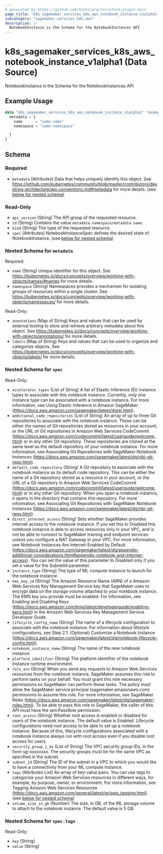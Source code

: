 ```yaml
---
# generated by https://github.com/hashicorp/terraform-plugin-docs
page_title: "k8s_sagemaker_services_k8s_aws_notebook_instance_v1alpha1 Data Source - terraform-provider-k8s"
subcategory: "sagemaker.services.k8s.aws"
description: |-
  NotebookInstance is the Schema for the NotebookInstances API
---
```


# k8s_sagemaker_services_k8s_aws_notebook_instance_v1alpha1 (Data Source)

NotebookInstance is the Schema for the NotebookInstances API

## Example Usage

```terraform
data "k8s_sagemaker_services_k8s_aws_notebook_instance_v1alpha1" "example" {
  metadata = {
    name      = "some-name"
    namespace = "some-namespace"

  }
}
```

<!-- schema generated by tfplugindocs -->
## Schema

### Required

- `metadata` (Attributes) Data that helps uniquely identify this object. See https://github.com/kubernetes/community/blob/master/contributors/devel/sig-architecture/api-conventions.md#metadata for more details. (see [below for nested schema](#nestedatt--metadata))

### Read-Only

- `api_version` (String) The API group of the requested resource.
- `id` (String) Contains the value `metadata.namespace/metadata.name`.
- `kind` (String) The type of the requested resource.
- `spec` (Attributes) NotebookInstanceSpec defines the desired state of NotebookInstance. (see [below for nested schema](#nestedatt--spec))

<a id="nestedatt--metadata"></a>
### Nested Schema for `metadata`

Required:

- `name` (String) Unique identifier for this object. See https://kubernetes.io/docs/concepts/overview/working-with-objects/names/#names for more details.
- `namespace` (String) Namespaces provides a mechanism for isolating groups of resources within a single cluster. See https://kubernetes.io/docs/concepts/overview/working-with-objects/namespaces/ for more details.

Read-Only:

- `annotations` (Map of String) Keys and values that can be used by external tooling to store and retrieve arbitrary metadata about this object. See https://kubernetes.io/docs/concepts/overview/working-with-objects/annotations/ for more details.
- `labels` (Map of String) Keys and values that can be used to organize and categorize objects. See https://kubernetes.io/docs/concepts/overview/working-with-objects/labels/ for more details.


<a id="nestedatt--spec"></a>
### Nested Schema for `spec`

Read-Only:

- `accelerator_types` (List of String) A list of Elastic Inference (EI) instance types to associate with this notebook instance. Currently, only one instance type can be associated with a notebook instance. For more information, see Using Elastic Inference in Amazon SageMaker (https://docs.aws.amazon.com/sagemaker/latest/dg/ei.html).
- `additional_code_repositories` (List of String) An array of up to three Git repositories to associate with the notebook instance. These can be either the names of Git repositories stored as resources in your account, or the URL of Git repositories in Amazon Web Services CodeCommit (https://docs.aws.amazon.com/codecommit/latest/userguide/welcome.html) or in any other Git repository. These repositories are cloned at the same level as the default repository of your notebook instance. For more information, see Associating Git Repositories with SageMaker Notebook Instances (https://docs.aws.amazon.com/sagemaker/latest/dg/nbi-git-repo.html).
- `default_code_repository` (String) A Git repository to associate with the notebook instance as its default code repository. This can be either the name of a Git repository stored as a resource in your account, or the URL of a Git repository in Amazon Web Services CodeCommit (https://docs.aws.amazon.com/codecommit/latest/userguide/welcome.html) or in any other Git repository. When you open a notebook instance, it opens in the directory that contains this repository. For more information, see Associating Git Repositories with SageMaker Notebook Instances (https://docs.aws.amazon.com/sagemaker/latest/dg/nbi-git-repo.html).
- `direct_internet_access` (String) Sets whether SageMaker provides internet access to the notebook instance. If you set this to Disabled this notebook instance is able to access resources only in your VPC, and is not be able to connect to SageMaker training and endpoint services unless you configure a NAT Gateway in your VPC.  For more information, see Notebook Instances Are Internet-Enabled by Default (https://docs.aws.amazon.com/sagemaker/latest/dg/appendix-additional-considerations.html#appendix-notebook-and-internet-access). You can set the value of this parameter to Disabled only if you set a value for the SubnetId parameter.
- `instance_type` (String) The type of ML compute instance to launch for the notebook instance.
- `kms_key_id` (String) The Amazon Resource Name (ARN) of a Amazon Web Services Key Management Service key that SageMaker uses to encrypt data on the storage volume attached to your notebook instance. The KMS key you provide must be enabled. For information, see Enabling and Disabling Keys (https://docs.aws.amazon.com/kms/latest/developerguide/enabling-keys.html) in the Amazon Web Services Key Management Service Developer Guide.
- `lifecycle_config_name` (String) The name of a lifecycle configuration to associate with the notebook instance. For information about lifestyle configurations, see Step 2.1: (Optional) Customize a Notebook Instance (https://docs.aws.amazon.com/sagemaker/latest/dg/notebook-lifecycle-config.html).
- `notebook_instance_name` (String) The name of the new notebook instance.
- `platform_identifier` (String) The platform identifier of the notebook instance runtime environment.
- `role_arn` (String) When you send any requests to Amazon Web Services resources from the notebook instance, SageMaker assumes this role to perform tasks on your behalf. You must grant this role necessary permissions so SageMaker can perform these tasks. The policy must allow the SageMaker service principal (sagemaker.amazonaws.com) permissions to assume this role. For more information, see SageMaker Roles (https://docs.aws.amazon.com/sagemaker/latest/dg/sagemaker-roles.html).  To be able to pass this role to SageMaker, the caller of this API must have the iam:PassRole permission.
- `root_access` (String) Whether root access is enabled or disabled for users of the notebook instance. The default value is Enabled.  Lifecycle configurations need root access to be able to set up a notebook instance. Because of this, lifecycle configurations associated with a notebook instance always run with root access even if you disable root access for users.
- `security_group_i_ds` (List of String) The VPC security group IDs, in the form sg-xxxxxxxx. The security groups must be for the same VPC as specified in the subnet.
- `subnet_id` (String) The ID of the subnet in a VPC to which you would like to have a connectivity from your ML compute instance.
- `tags` (Attributes List) An array of key-value pairs. You can use tags to categorize your Amazon Web Services resources in different ways, for example, by purpose, owner, or environment. For more information, see Tagging Amazon Web Services Resources (https://docs.aws.amazon.com/general/latest/gr/aws_tagging.html). (see [below for nested schema](#nestedatt--spec--tags))
- `volume_size_in_gb` (Number) The size, in GB, of the ML storage volume to attach to the notebook instance. The default value is 5 GB.

<a id="nestedatt--spec--tags"></a>
### Nested Schema for `spec.tags`

Read-Only:

- `key` (String)
- `value` (String)
